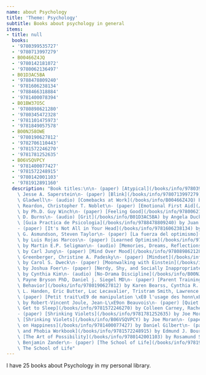 ```yaml
---
name: about Psychology
title: 'Theme: Psychology'
subtitle: Books about psychology in general
items:
- title: null
  books:
  - '9780399535727'
  - '9780713997279'
  - B00466Z4JQ
  - '9780142181072'
  - '9780062136497'
  - B01D3AC5BA
  - '9788478809240'
  - '9781606238134'
  - '9788466318884'
  - '9781400078394'
  - B01BW37O5C
  - '9780898621280'
  - '9780345472328'
  - '9781101475973'
  - '9781849057578'
  - B00NJ58OWE
  - '9780190627812'
  - '9782706110443'
  - '9781572246270'
  - '9781781252635'
  - B06VSQVPCY
  - '9781400077427'
  - '9781572248915'
  - '9780142001103'
  - '9781912891160'
  description: "Book titles:\n\n- (paper) [Atypical](/books/info/9780399535727) by\
    \ Jesse A. Saperstein\n- (paper) [Blink](/books/info/9780713997279) by Malcolm\
    \ Gladwell\n- (audio) [Comebacks at Work](/books/info/B00466Z4JQ) by Kathleen\
    \ Reardon, Christopher T. Noblet\n- (paper) [Emotional First Aid](/books/info/9780142181072)\
    \ by Ph.D. Guy Winch\n- (paper) [Feeling Good](/books/info/9780062136497) by David\
    \ D. Burns\n- (audio) [Grit](/books/info/B01D3AC5BA) by Angela Duckworth\n- (paper)\
    \ [Guia Practica de Psicologia](/books/info/9788478809240) by Juan Antonio Vallejo-Nagera\n\
    - (paper) [It's Not All in Your Head](/books/info/9781606238134) by Gordon J.\
    \ G. Asmundson, Steven Taylor\n- (paper) [La fuerza del optimismo](/books/info/9788466318884)\
    \ by Luis Rojas Marcos\n- (paper) [Learned Optimism](/books/info/9781400078394)\
    \ by Martin E.P. Seligman\n- (audio) [Memories, Dreams, Reflections](/books/info/B01BW37O5C)\
    \ by Carl Jung\n- (paper) [Mind Over Mood](/books/info/9780898621280) by Dennis\
    \ Greenberger, Christine A. Padesky\n- (paper) [Mindset](/books/info/9780345472328)\
    \ by Carol S. Dweck\n- (paper) [Moonwalking with Einstein](/books/info/9781101475973)\
    \ by Joshua Foer\n- (paper) [Nerdy, Shy, and Socially Inappropriate](/books/info/9781849057578)\
    \ by Cynthia Kim\n- (audio) [No-Drama Discipline](/books/info/B00NJ58OWE) by Tina\
    \ Payne Bryson PhD, Daniel j. Siegel MD\n- (paper) [Parent Training for Disruptive\
    \ Behavior](/books/info/9780190627812) by Karen Bearss, Cynthia R. Johnson, Benjamin\
    \ L. Handen, Eric Butter, Luc Lecavalier, Tristram Smith, Lawrence Scahill\n-\
    \ (paper) [Petit trait\xE9 de manipulation \xE0 l'usage des honn\xEAtes gens](/books/info/9782706110443)\
    \ by Robert-Vincent Joule, Jean-L\xE9on Beauvois\n- (paper) [Quiet Your Mind and\
    \ Get to Sleep](/books/info/9781572246270) by Colleen Carney, Rachel Manber\n\
    - (paper) [Shrinking Violets](/books/info/9781781252635) by Joe Moran\n- (audio)\
    \ [Shrinking Violets](/books/info/B06VSQVPCY) by Joe Moran\n- (paper) [Stumbling\
    \ on Happiness](/books/info/9781400077427) by Daniel Gilbert\n- (paper) [The Anxiety\
    \ and Phobia Workbook](/books/info/9781572248915) by Edmund J. Bourne\n- (paper)\
    \ [The Art of Possibility](/books/info/9780142001103) by Rosamund Stone Zander,\
    \ Benjamin Zander\n- (paper) [The School of Life](/books/info/9781912891160) by\
    \ The School of Life"
---
```

I have 25 books about Psychology in my personal library.

